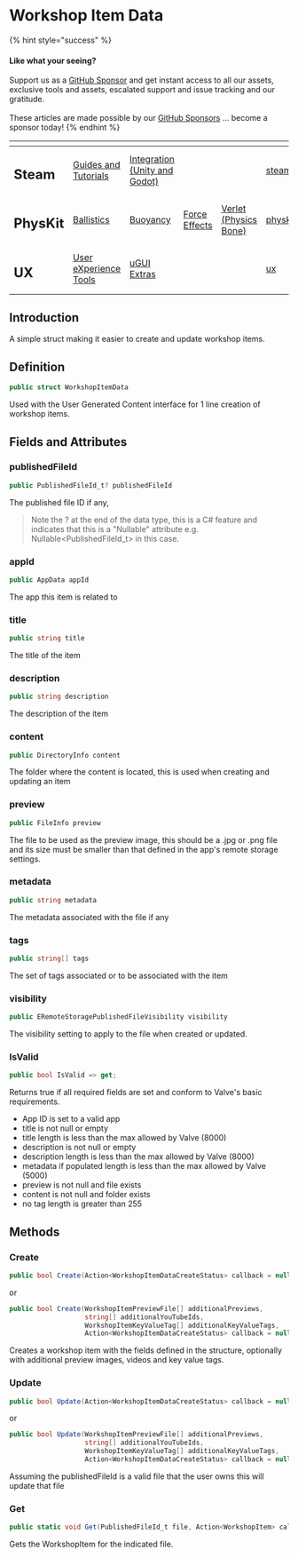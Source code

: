 # Workshop Item Data

{% hint style="success" %}
#### Like what your seeing?

Support us as a [GitHub Sponsor](../../../become-a-sponsor/) and get instant access to all our assets, exclusive tools and assets, escalated support and issue tracking and our gratitude.\
\
These articles are made possible by our [GitHub Sponsors](../../../become-a-sponsor/) ... become a sponsor today!
{% endhint %}

<table data-view="cards"><thead><tr><th></th><th></th><th></th><th></th><th></th><th data-hidden data-card-target data-type="content-ref"></th><th data-hidden data-card-cover data-type="files"></th></tr></thead><tbody><tr><td><h2>Steam</h2></td><td><a href="../../../company/steam/">Guides and Tutorials</a></td><td><a href="../">Integration (Unity and Godot)</a></td><td></td><td></td><td><a href="../../../company/steam/">steam</a></td><td><a href="../../../.gitbook/assets/Steamworks Card.png">Steamworks Card.png</a></td></tr><tr><td><h2>PhysKit</h2></td><td><a href="../../physkit/learning/sample-scenes/fantasy-style-ballistic-simulation.md">Ballistics</a></td><td><a href="../../physkit/learning/sample-scenes/1-buoyancy-example.md">Buoyancy</a></td><td><a href="../../physkit/learning/sample-scenes/1-force-effect-fields.md">Force Effects</a></td><td><a href="../../physkit/learning/sample-scenes/2-verlet-spring-skinned-mesh.md">Verlet (Physics Bone)</a></td><td><a href="../../physkit/">physkit</a></td><td><a href="../../../.gitbook/assets/PhysKit Card.png">PhysKit Card.png</a></td></tr><tr><td><h2>UX</h2></td><td><a href="../../ux/learning/core-concepts/">User eXperience Tools</a></td><td><a href="../../ux/learning/ugui-extras/">uGUI Extras</a></td><td></td><td></td><td><a href="../../ux/">ux</a></td><td><a href="../../../.gitbook/assets/Splash Screen (1).png">Splash Screen (1).png</a></td></tr></tbody></table>

## Introduction

A simple struct making it easier to create and update workshop items.

## Definition

```csharp
public struct WorkshopItemData
```

Used with the User Generated Content interface for 1 line creation of workshop items.

## Fields and Attributes

### publishedFileId

```csharp
public PublishedFileId_t? publishedFileId
```

The published file ID if any,&#x20;

> Note the ? at the end of the data type, this is a C# feature and indicates that this is a "Nullable" attribute e.g. Nullable\<PublishedFileId\_t> in this case.

### appId

```csharp
public AppData appId
```

The app this item is related to

### title

```csharp
public string title
```

The title of the item

### description

```csharp
public string description
```

The description of the item

### content

```csharp
public DirectoryInfo content
```

The folder where the content is located, this is used when creating and updating an item

### preview

```csharp
public FileInfo preview
```

The file to be used as the preview image, this should be a .jpg or .png file and its size must be smaller than that defined in the app's remote storage settings.

### metadata

```csharp
public string metadata
```

The metadata associated with the file if any

### tags

```csharp
public string[] tags
```

The set of tags associated or to be associated with the item

### visibility

```csharp
public ERemoteStoragePublishedFileVisibility visibility
```

The visibility setting to apply to the file when created or updated.

### IsValid

```csharp
public bool IsValid => get;
```

Returns true if all required fields are set and conform to Valve's basic requirements.

* App ID is set to a valid app
* title is not null or empty
* title length is less than the max allowed by Valve (8000)
* description is not null or empty
* description length is less than the max allowed by Valve (8000)
* metadata if populated length is less than the max allowed by Valve (5000)
* preview is not null and file exists
* content is not null and folder exists
* no tag length is greater than 255

## Methods

### Create

```csharp
public bool Create(Action<WorkshopItemDataCreateStatus> callback = null)
```

or

```csharp
public bool Create(WorkshopItemPreviewFile[] additionalPreviews, 
                   string[] additionalYouTubeIds, 
                   WorkshopItemKeyValueTag[] additionalKeyValueTags, 
                   Action<WorkshopItemDataCreateStatus> callback = null)
```

Creates a workshop item with the fields defined in the structure, optionally with additional preview images, videos and key value tags.

### Update

```csharp
public bool Update(Action<WorkshopItemDataCreateStatus> callback = null)
```

or

```csharp
public bool Update(WorkshopItemPreviewFile[] additionalPreviews, 
                   string[] additionalYouTubeIds, 
                   WorkshopItemKeyValueTag[] additionalKeyValueTags, 
                   Action<WorkshopItemDataCreateStatus> callback = null)
```

Assuming the publishedFileId is a valid file that the user owns this will update that file&#x20;

### Get

```csharp
public static void Get(PublishedFileId_t file, Action<WorkshopItem> callback)
```

Gets the WorkshopItem for the indicated file.
